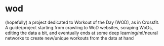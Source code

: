 # wod
(hopefully) a project dedicated to Workout of the Day (WOD), as in Crossfit.
A guide/project starting from crawling to WoD websites, scraping WoDs, editing the data a bit, and eventually ends at some deep learning/ml/neural networks to create new/unique workouts from the data at hand
